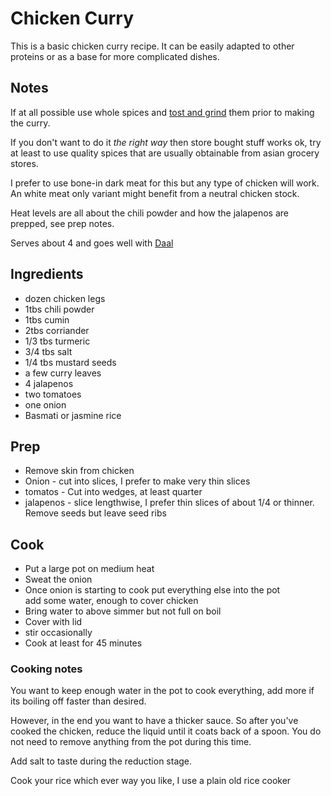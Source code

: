 # Chicken Curry

This is a basic chicken curry recipe. It can be easily adapted to other proteins or as a base for more complicated dishes.

## Notes

If at all possible use whole spices and [tost and grind](https://www.seriouseats.com/2010/04/how-to-toast-spices-slideshow.html) them prior to making the curry.

If you don't want to do it *the right way* then store bought stuff works ok, try at least to use quality spices that are usually obtainable from asian grocery stores.

I prefer to use bone-in dark meat for this but any type of chicken will work. An white meat only variant might benefit from a neutral chicken stock.

Heat levels are all about the chili powder and how the jalapenos are prepped, see prep notes.

Serves about 4 and goes well with [Daal](./daal.md)

## Ingredients

* dozen chicken legs
* 1tbs chili powder
* 1tbs cumin
* 2tbs corriander
* 1/3 tbs turmeric
* 3/4 tbs salt
* 1/4 tbs mustard seeds
* a few curry leaves
* 4 jalapenos
* two tomatoes
* one onion
* Basmati or jasmine rice

## Prep

* Remove skin from chicken
* Onion - cut into slices, I prefer to make very thin slices
* tomatos - Cut into wedges, at least quarter
* jalapenos - slice lengthwise, I prefer thin slices of about 1/4 or thinner. Remove seeds but leave seed ribs

## Cook

* Put a large pot on medium heat
* Sweat the onion
* Once onion is starting to cook put everything else into the pot  
add some water, enough to cover chicken
* Bring water to above simmer but not full on boil
* Cover with lid
* stir occasionally
* Cook at least for 45 minutes

### Cooking notes

You want to keep enough water in the pot to cook everything, add more if its boiling off faster than desired.

However, in the end you want to have a thicker sauce. So after you've cooked the chicken, reduce the liquid until it coats back of a spoon. You do not need to remove anything from the pot during this time.

Add salt to taste during the reduction stage.

Cook your rice which ever way you like, I use a plain old rice cooker
